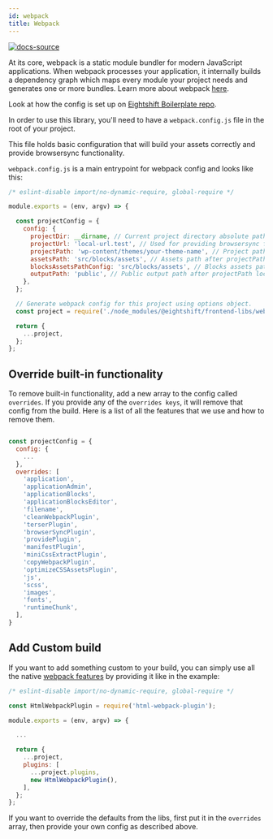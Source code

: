 ```yaml
---
id: webpack
title: Webpack
---
```


[![docs-source](https://img.shields.io/badge/source-eigthshift--boilerplate-red?style=for-the-badge&logo=wordpress&labelColor=2a2a2a)](https://github.com/hhftechtips/eightshift-boilerplate/tree/v4.0.0/webpack.config.js)

At its core, webpack is a static module bundler for modern JavaScript applications. When webpack processes your application, it internally builds a dependency graph which maps every module your project needs and generates one or more bundles. Learn more about webpack [here](https://webpack.js.org/concepts/).

Look at how the config is set up on [Eightshift Boilerplate repo](https://github.com/hhftechtips/eightshift-boilerplate/tree/v4.0.0/webpack.config.js).

In order to use this library, you'll need to have a `webpack.config.js` file in the root of your project.

This file holds basic configuration that will build your assets correctly and provide browsersync functionality.

`webpack.config.js` is a main entrypoint for webpack config and looks like this:

```js
/* eslint-disable import/no-dynamic-require, global-require */

module.exports = (env, argv) => {

  const projectConfig = {
    config: {
      projectDir: __dirname, // Current project directory absolute path.
      projectUrl: 'local-url.test', // Used for providing browsersync functionality.
      projectPath: 'wp-content/themes/your-theme-name', // Project path relative to project root.
      assetsPath: 'src/blocks/assets', // Assets path after projectPath location. (add this key only to override the default value.)
      blocksAssetsPathConfig: 'src/blocks/assets', // Blocks assets path after projectPath location. (add this key only to override the default value.)
      outputPath: 'public', // Public output path after projectPath location. (add this key only to override the default value.)
    },
  };

  // Generate webpack config for this project using options object.
  const project = require('./node_modules/@eightshift/frontend-libs/webpack')(argv.mode, projectConfig);

  return {
    ...project,
  };
};
```

## Override built-in functionality

To remove built-in functionality, add a new array to the config called `overrides`.
If you provide any of the `overrides keys`, it will remove that config from the build.
Here is a list of all the features that we use and how to remove them.

```js

const projectConfig = {
  config: {
    ...
  },
  overrides: [
    'application',
    'applicationAdmin',
    'applicationBlocks',
    'applicationBlocksEditor',
    'filename',
    'cleanWebpackPlugin',
    'terserPlugin',
    'browserSyncPlugin',
    'providePlugin',
    'manifestPlugin',
    'miniCssExtractPlugin',
    'copyWebpackPlugin',
    'optimizeCSSAssetsPlugin',
    'js',
    'scss',
    'images',
    'fonts',
    'runtimeChunk',
  ],
}
```

## Add Custom build

If you want to add something custom to your build, you can simply use all the native [webpack features](https://webpack.js.org/guides/) by providing it like in the example:

```js
/* eslint-disable import/no-dynamic-require, global-require */

const HtmlWebpackPlugin = require('html-webpack-plugin');

module.exports = (env, argv) => {

  ...

  return {
    ...project,
    plugins: [
      ...project.plugins,
      new HtmlWebpackPlugin(),
    ],
  };
};
```

If you want to override the defaults from the libs, first put it in the `overrides` array, then provide your own config as described above.
